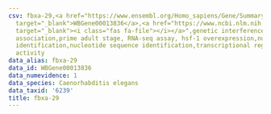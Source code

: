 ```yaml
---
csv: fbxa-29,<a href="https://www.ensembl.org/Homo_sapiens/Gene/Summary?db=core;g=WBGene00013836"
  target="_blank">WBGene00013836</a>,<a href="https://www.ncbi.nlm.nih.gov/pubmed/30894454"
  target="_blank"><i class="fas fa-file"></i></a>",genetic interference,functional
  association,prime adult stage, RNA-seq assay, hsf-1 overexpression,nucleotide sequence
  identification,nucleotide sequence identification,transcriptional regulation,up-regulates
  activity
data_alias: fbxa-29
data_id: WBGene00013836
data_numevidence: 1
data_species: Caenorhabditis elegans
data_taxid: '6239'
title: fbxa-29
---
```

